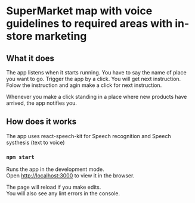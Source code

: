 # SuperMarket map with voice guidelines to required areas with in-store marketing
## What it does
The app listens when it starts running. You have to say the name of place you want to go.
Trigger the app by a click. You will get next instruction.
Folow the instruction and agin make a click for next instruction.

Whenever you make a click standing in a place where new products have arrived, the app notifies you.

## How does it works
The app uses react-speech-kit for Speech recognition and Speech systhesis (text to voice)

### `npm start`

Runs the app in the development mode.\
Open [http://localhost:3000](http://localhost:3000) to view it in the browser.

The page will reload if you make edits.\
You will also see any lint errors in the console.
